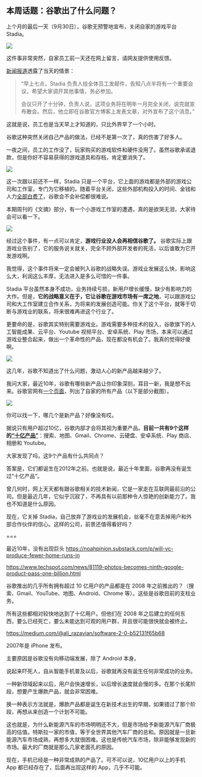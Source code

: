 ## 本周话题：谷歌出了什么问题？

上个月的最后一天（9月30日），谷歌无预警地宣布，关闭自家的游戏平台 Stadia。

![](https://cdn.beekka.com/blogimg/asset/202210/bg2022101309.webp)

这件事非常突然，自家员工前一天还在网上留言，请网友提供使用反馈。

[新闻报道](http://finance.sina.com.cn/tech/csj/2022-10-06/doc-imqmmtha9943707.shtml)透露了当天的情景：

> “早上七点，Stadia 负责人给全体员工发邮件，告知八点半将有一个重要会议，希望大家调开其他事情，务必参加。
> 
> 会议只开了十分钟，负责人说，这项业务将在明年一月完全关闭，说完就宣布散会。然后，他立即在谷歌官方博客上发表文章，对外宣布了这个消息。”

这就是说，员工也是当天早上才知道的，只比外界早了一个小时。

谷歌这种突然关闭自己产品的做法，已经不是第一次了，真的伤害了好多人。

一夜之间，员工的工作没了，玩家购买的游戏软件和硬件没用了。虽然谷歌承诺退款，但是你好不容易获得的游戏道具和存档，肯定要消失了。

![](https://cdn.beekka.com/blogimg/asset/202210/bg2022101310.webp)

这一次跟以前还不一样，Stadia 只是一个平台，它上面的游戏都是外部的游戏公司和工作室，专门为它移植的。随着平台关闭，这些外部机构投入的时间、金钱和人力[全部白费了](https://finance.sina.com.cn/tech/internet/2022-09-30/doc-imqqsmrp1052518.shtml)，谷歌会不会补偿都很难说。

本期周刊的《文摘》部分，有一个小游戏工作室的遭遇，真的是欲哭无泪，大家待会可以看一下。

![](https://cdn.beekka.com/blogimg/asset/202210/bg2022101311.webp)

经过这个事件，有一点可以肯定，**游戏行业没人会再相信谷歌了。** 谷歌实际上跟游戏业告别了，它的服务说关就关，完全不顾外部开发者的死活，以后谁敢为它开发游戏啊。

我觉得，这个事件将来一定会被列入谷歌的战略失误。游戏业发展这么快，影响这么大，利润这么丰厚，无法进入是多么可惜的一件事。

Stadia 平台虽然本身不成功，业务持续亏损，新用户增长缓慢，缺少有影响力的大作。但是，**它的战略意义在于，它让谷歌在游戏市场有一席之地**，可以跟游戏公司和大工作室建立合作关系，为将来的发展创造可能。你关了这个平台，就等于切断与游戏业的联系，将来很难再进这个行业了。

更要命的是，谷歌其实特别需要游戏业。游戏需要多种技术的投入，谷歌旗下的人工智能成果、云平台、Youtube 视频平台、安卓系统、Play 市场，本来可以通过游戏业整合起来，做出一个革命性的产品，现在都没有机会了。我真的觉得好傻啊。

![](https://cdn.beekka.com/blogimg/asset/202210/bg2022101312.webp)

这几年，谷歌不知道出了什么问题，激动人心的新产品越来越少了。

我问大家，最近10年，谷歌有哪些新产品让你印象深刻，耳目一新，我是想不出来。谷歌官网有[一个页面](https://about.google/products/#all-products)，列出了自家的所有产品（以下是部分截图）。

![](https://cdn.beekka.com/blogimg/asset/202210/bg2022101313.webp)

你可以找一下，哪几个是新产品？好像没有哎。

据说只有用户超过10亿，谷歌内部才会将其视为重要产品。**目前一共有9个这样的[“十亿产品”](https://www.techspot.com/news/81119-photos-becomes-ninth-google-product-pass-one-billion.html)**：搜索、地图、Gmail、Chrome、云硬盘、安卓系统、Play 商店、相册和 Youtube。

大家发现了吗，这9个产品有什么共同点？

答案是，它们都诞生在2012年之前。也就是说，最近十年里面，谷歌再没有诞生过“十亿产品”。

曾几何时，网上天天都有跟谷歌相关的技术新闻，它是一家走在互联网最前沿的公司。但是最近几年，它似乎沉寂了，不再具有以前那种令人惊艳的创新能力了。我也不知道是什么原因。

现在，它关掉 Stadia，自己放弃了游戏业的发展机会，丝毫不在意丢掉用户和外部合作伙伴的信心。这样的公司，前景还值得看好吗？

===


最近10年，没有出现巨头 https://noahpinion.substack.com/p/will-vc-produce-fewer-home-runs-in

https://www.techspot.com/news/81119-photos-becomes-ninth-google-product-pass-one-billion.html

谷歌推出的几乎所有拥有超过 10 亿用户的产品都是在 2008 年之前推出的？（搜索、Gmail、YouTube、地图、Android、Chrome 等）。这些是谷歌目前的支柱业务。

所有这些都相对较快地达到了十亿用户。但他们在 2008 年之后建立的任何东西，要么已经死亡，要么未能达到可观的用户群，并且很可能很快就会被终止。

https://medium.com/@ali_razavian/software-2-0-b52131f65b68

2007年是 iPhone 发布。

主要原因是谷歌没有向移动端发展，除了 Android 本身。

说起来吓死人，自从智能手机普及以后，谷歌就再没有诞生任何非常成功的业务。

一种新领域起来以后，用户会快速增长，以后增长速度就会慢的多。在那个长尾阶段，想要产生爆款产品，就会非常困难。

换一种表示方法就是，爆款产品都是诞生在新技术出生的早期，如果错过了那个阶段，再想从来创造一个计划不可能。

这也就是，为什么新能源汽车的市场明明还不大，但是市场给予新能源汽车厂商极高的估值。特斯拉一家的市值，等于全世界其他汽车厂商的总和。原因就是一旦新能源汽车市场成熟，再想多大就很困难。这也是传统汽车市场，除非能够发现新的市场。最大的厂商就是那么几家老面孔的原因。

现在，手机已经是一种非常成熟的产品了。可不可以说，10亿用户以上的手机 App 都已经存在了，后面再出现这样的 App，几乎不可能。